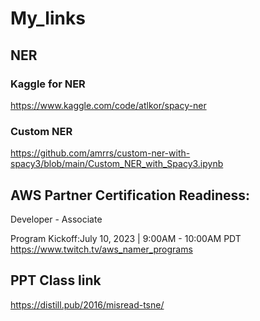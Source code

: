 # My_links
## NER
### Kaggle for NER
https://www.kaggle.com/code/atlkor/spacy-ner
### Custom NER
https://github.com/amrrs/custom-ner-with-spacy3/blob/main/Custom_NER_with_Spacy3.ipynb




## AWS Partner Certification Readiness:

Developer - Associate

Program Kickoff:July 10, 2023 | 9:00AM - 10:00AM PDT
https://www.twitch.tv/aws_namer_programs


## PPT Class link
https://distill.pub/2016/misread-tsne/

